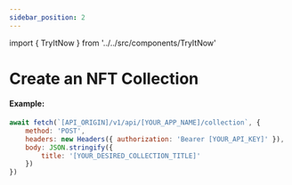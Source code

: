 ```yaml
---
sidebar_position: 2
---
```

import { TryItNow } from '../../src/components/TryItNow'

# Create an NFT Collection

#### Example:

```js
await fetch(`[API_ORIGIN]/v1/api/[YOUR_APP_NAME]/collection`, {
	method: 'POST',
	headers: new Headers({ authorization: 'Bearer [YOUR_API_KEY]' }),
	body: JSON.stringify({
		title: '[YOUR_DESIRED_COLLECTION_TITLE]'
	})
})
```
<TryItNow />

